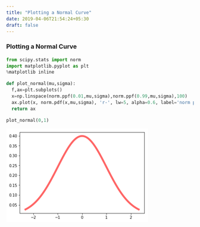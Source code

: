 ```yaml
---
title: "Plotting a Normal Curve"
date: 2019-04-06T21:54:24+05:30
draft: false
---
```


### Plotting a Normal Curve


```python
from scipy.stats import norm
import matplotlib.pyplot as plt
%matplotlib inline
```


```python
def plot_normal(mu,sigma):
  f,ax=plt.subplots()
  x=np.linspace(norm.ppf(0.01,mu,sigma),norm.ppf(0.99,mu,sigma),100)
  ax.plot(x, norm.pdf(x,mu,sigma), 'r-', lw=5, alpha=0.6, label='norm pdf')
  return ax
```


```python
plot_normal(0,1)
```








![png](plot.png)

